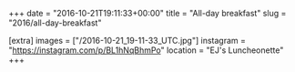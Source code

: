 +++
date = "2016-10-21T19:11:33+00:00"
title = "All-day breakfast"
slug = "2016/all-day-breakfast"

[extra]
images = ["/2016-10-21_19-11-33_UTC.jpg"]
instagram = "https://instagram.com/p/BL1hNqBhmPo"
location = "EJ's Luncheonette"
+++
